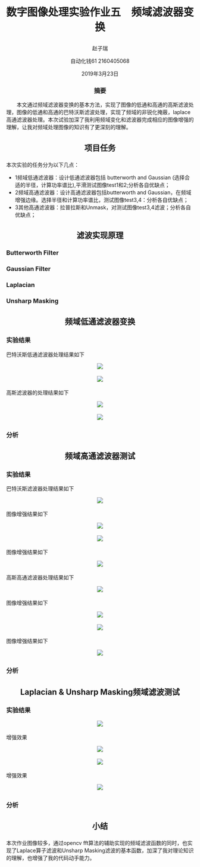 # <p align="center"> 数字图像处理实验作业五　频域滤波器变换 </p>

<p align="center"> 赵子瑞 </p>
<p align="center"> 自动化钱61  2160405068 </p>
<p align="center"> 2019年3月23日 </p>

### <p align="center"> 摘要 </p>
　　本文通过频域滤波器变换的基本方法，实现了图像的低通和高通的高斯滤波处理，图像的低通和高通的巴特沃斯滤波处理，实现了频域的非锐化掩蔽，laplace高通滤波器处理。本次试验加深了我利用频域变化和滤波器完成相应的图像增强的理解，让我对频域处理图像的知识有了更深刻的理解。
  
## <p align="center"> 项目任务 </p>

本次实验的任务分为以下几点：
* 1频域低通滤波器：设计低通滤波器包括 butterworth and Gaussian (选择合适的半径，计算功率谱比),平滑测试图像test1和2;分析各自优缺点；
* 2频域高通滤波器：设计高通滤波器包括butterworth and Gaussian，在频域增强边缘。选择半径和计算功率谱比，测试图像test3,4：分析各自优缺点；
* 3其他高通滤波器：拉普拉斯和Unmask，对测试图像test3,4滤波；分析各自优缺点；

## <p align="center"> 滤波实现原理 </p>

### Butterworth Filter
### Gaussian Filter
### Laplacian
### Unsharp Masking

## <p align="center">频域低通滤波器变换</p>


### 实验结果

巴特沃斯低通滤波器处理结果如下

<p align="center"> <img src="https://github.com/1989Ryan/hw5/blob/master/images/result1butterworthtest1.png?raw=true" />　</p>
<p align="center"> <img src="https://github.com/1989Ryan/hw5/blob/master/images/result1butterworthtest2.png?raw=true" />　</p>

高斯滤波器的处理结果如下

<p align="center"> <img src="https://github.com/1989Ryan/hw5/blob/master/images/result1gaussiantest1.png?raw=true" />　</p>
<p align="center"> <img src="https://github.com/1989Ryan/hw5/blob/master/images/result1gaussiantest2.png?raw=true" />　</p>

### 分析

## <p align="center"> 频域高通滤波器测试 </p>

### 实验结果

巴特沃斯滤波器处理结果如下

<p align="center"> <img src="https://github.com/1989Ryan/hw5/blob/master/images/result2butterworthtest3.png?raw=true" />　</p>
图像增强结果如下
<p align="center"> <img src="https://github.com/1989Ryan/hw5/blob/master/images/result2butterworthtest3enhance.png?raw=true" />　</p>
<p align="center"> <img src="https://github.com/1989Ryan/hw5/blob/master/images/result2butterworthtest4.png?raw=true" />　</p>
图像增强结果如下
<p align="center"> <img src="https://github.com/1989Ryan/hw5/blob/master/images/result2butterworthtest4enhance.png?raw=true" />　</p>

高斯高通滤波器处理结果如下

<p align="center"> <img src="https://github.com/1989Ryan/hw5/blob/master/images/result2gaussiantest3.png?raw=true" />　</p>
图像增强结果如下
<p align="center"> <img src="https://github.com/1989Ryan/hw5/blob/master/images/result2gaussiantest3enhance.png?raw=true" />　</p>
<p align="center"> <img src="https://github.com/1989Ryan/hw5/blob/master/images/result2gaussiantest4.png?raw=true" />　</p>
图像增强结果如下
<p align="center"> <img src="https://github.com/1989Ryan/hw5/blob/master/images/result2gaussiantest4enhance.png?raw=true" />　</p>

### 分析

## <p align="center"> Laplacian & Unsharp Masking频域滤波测试 </p>

### 实验结果

<p align="center"> <img src="https://github.com/1989Ryan/hw5/blob/master/images/result3test3.png?raw=true" />　</p>

增强效果

<p align="center"> <img src="https://github.com/1989Ryan/hw5/blob/master/images/result3test3enhance.png?raw=true" />　</p>

<p align="center"> <img src="https://github.com/1989Ryan/hw5/blob/master/images/result3test4.png?raw=true" />　</p>

增强效果

<p align="center"> <img src="https://github.com/1989Ryan/hw5/blob/master/images/result3test4enhance.png?raw=true" />　</p>

### 分析

## <p align="center"> 小结 </p>

本次作业图像较多，通过opencv fft算法的辅助实现的频域滤波函数的同时，也实现了Laplace算子滤波和Unsharp Masking滤波的基本函数，加深了我对理论知识的理解，也增强了我的代码动手能力。
